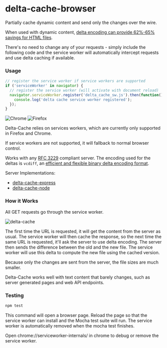 # delta-cache-browser

Partially cache dynamic content and send only the changes over the wire.

When used with dynamic content, [delta encoding can provide 62%-65% savings for HTML files](http://www.webreference.com/internet/software/servers/http/deltaencoding/intro/printversion.html).

There's no need to change any of your requests - simply include the following code and the service worker will automatically intercept requests and use delta caching if available.

### Usage
```javascript
// register the service worker if service workers are supported
if ('serviceWorker' in navigator) {
  // register the service worker (will activate with document reload)
  navigator.serviceWorker.register('delta_cache_sw.js').then(function() {
    console.log('delta cache service worker registered');
  });
}
```
![Chrome](https://cdnjs.cloudflare.com/ajax/libs/browser-logos/37.1.9/archive/chrome_12-48/chrome_12-48_48x48.png)
![Firefox](https://cdnjs.cloudflare.com/ajax/libs/browser-logos/37.1.9/archive/firefox_1.5-3/firefox_1.5-3_48x48.png)

Delta-Cache relies on services workers, which are currently only supported in Firefox and Chrome.

If service workers are not supported, it will fallback to normal browser control.

Works with any [RFC 3229](https://tools.ietf.org/html/rfc3229) compliant server. The encoding used for the deltas is `vcdiff`, an [efficient and flexible binary delta encoding format](https://tools.ietf.org/html/rfc3229).

Server Implementations:
* [delta-cache-express](https://github.com/wmsmacdonald/delta-cache-express)
* [delta-cache-node](https://github.com/wmsmacdonald/delta-cache-node)

### How it Works
All GET requests go through the service worker.

![delta-cache](https://cloud.githubusercontent.com/assets/9937668/19878794/f39831b4-9fba-11e6-8e2c-033c1bb46d01.png)

The first time the URL is requested, it will get the content from the server as usual. The service worker will then cache the response, so the next time the same URL is requested, it'll ask the server to use delta encoding. The server then sends the difference between the old and the new file. The service worker will use this delta to compute the new file using the cached version.

Because only the changes are sent from the server, the file sizes are much smaller.

Delta-Cache works well with text content that barely changes, such as server generated pages and web API endpoints.

### Testing
```bash
npm test
```
This command will open a browser page. Reload the page so that the service worker can install and the Mocha test suite will run. The service worker is automatically removed when the mocha test finishes.

Open chrome://serviceworker-internals/ in chrome to debug or remove the service worker.
